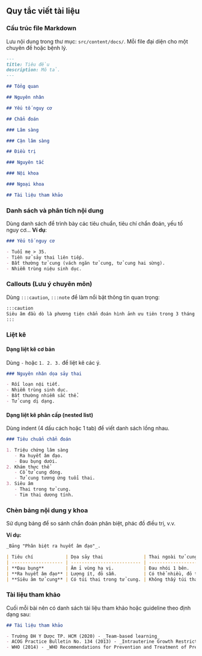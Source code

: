## Quy tắc viết tài liệu

### Cấu trúc file Markdown

Lưu nội dung trong thư mục: `src/content/docs/`. Mỗi file đại diện cho một chuyên đề hoặc bệnh lý.

```md
---
title: Tiêu đều
description: Mô tả.
---

## Tổng quan

## Nguyên nhân

## Yếu tố nguy cơ

## Chẩn đoán

### Lâm sàng

### Cận lâm sàng

## Điều trị

### Nguyên tắc

### Nội khoa

### Ngoại khoa

## Tài liệu tham khảo
```

### Danh sách và phân tích nội dung

Dùng danh sách để trình bày các tiêu chuẩn, tiêu chí chẩn đoán, yếu tố nguy cơ... **Ví dụ**:

```md
### Yếu tố nguy cơ

- Tuổi mẹ > 35.
- Tiền sử sảy thai liên tiếp.
- Bất thường tử cung (vách ngăn tử cung, tử cung hai sừng).
- Nhiễm trùng niệu sinh dục.
```

### Callouts (Lưu ý chuyên môn)

Dùng `:::caution`, `:::note` để làm nổi bật thông tin quan trọng:

```md
:::caution
Siêu âm đầu dò là phương tiện chẩn đoán hình ảnh ưu tiên trong 3 tháng đầu thai kỳ.
:::
```

### Liệt kê

#### Dạng liệt kê cơ bản

Dùng `-` hoặc `1. 2. 3.` để liệt kê các ý.

```md
### Nguyên nhân dọa sảy thai

- Rối loạn nội tiết.
- Nhiễm trùng sinh dục.
- Bất thường nhiễm sắc thể.
- Tử cung dị dạng.
```

#### Dạng liệt kê phân cấp (nested list)

Dùng indent (4 dấu cách hoặc 1 tab) để viết danh sách lồng nhau.

```md
### Tiêu chuẩn chẩn đoán

1. Triệu chứng lâm sàng
   - Ra huyết âm đạo.
   - Đau bụng dưới.
2. Khám thực thể
   - Cổ tử cung đóng.
   - Tử cung tương ứng tuổi thai.
3. Siêu âm
   - Thai trong tử cung.
   - Tim thai dương tính.
```

### Chèn bảng nội dung y khoa

Sử dụng bảng để so sánh chẩn đoán phân biệt, phác đồ điều trị, v.v.

**Ví dụ:**

```md
_Bảng "Phân biệt ra huyết âm đạo"_.

| Tiêu chí            | Dọa sảy thai               | Thai ngoài tử cung     |
| ------------------- | -------------------------- | ---------------------- |
| **Đau bụng**        | Âm ỉ vùng hạ vị.           | Đau nhói 1 bên.        |
| **Ra huyết âm đạo** | Lượng ít, đỏ sẫm.          | Có thể nhiều, đỏ tươi. |
| **Siêu âm tử cung** | Có túi thai trong tử cung. | Không thấy túi thai.   |
```

### Tài liệu tham khảo

Cuối mỗi bài nên có danh sách tài liệu tham khảo hoặc guideline theo định dạng sau:

```md
## Tài liệu tham khảo

- Trường ĐH Y Dược TP. HCM (2020) - _Team-based learning_
- ACOG Practice Bulletin No. 134 (2013) - _Intrauterine Growth Restriction_
- WHO (2014) - _WHO Recommendations for Prevention and Treatment of Pre-eclampsia and Eclampsia_
```
